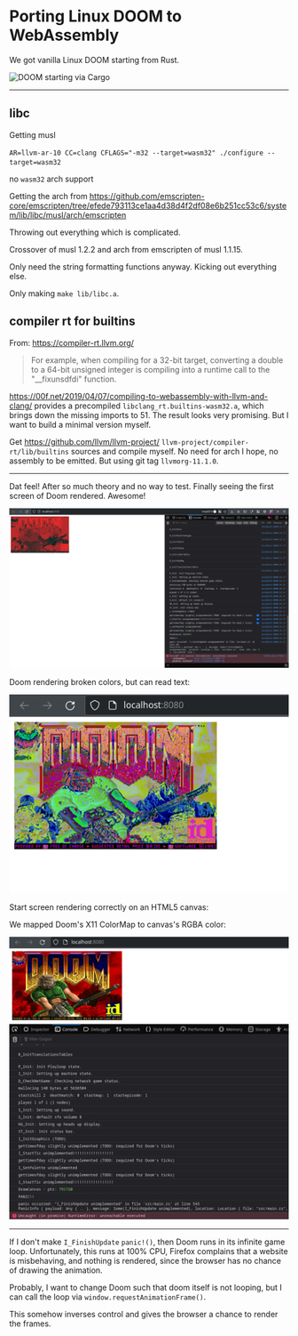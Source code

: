 # Porting Linux DOOM to WebAssembly

We got vanilla Linux DOOM starting from Rust.

![DOOM starting via Cargo](imgs/doom_booting_x11_rust.png)

---

## libc

Getting musl

`AR=llvm-ar-10 CC=clang CFLAGS="-m32 --target=wasm32" ./configure --target=wasm32`

no `wasm32` arch support

Getting the arch from https://github.com/emscripten-core/emscripten/tree/efede793113ce1aa4d38d4f2df08e6b251cc53c6/system/lib/libc/musl/arch/emscripten

Throwing out everything which is complicated.

Crossover of musl 1.2.2 and arch from emscripten of musl 1.1.15.

Only need the string formatting functions anyway. Kicking out everything else.

Only making `make lib/libc.a`.

## compiler rt for builtins

From: https://compiler-rt.llvm.org/
> For example, when compiling for a 32-bit target, converting a double to a
> 64-bit unsigned integer is compiling into a runtime call to the "__fixunsdfdi"
> function.

https://00f.net/2019/04/07/compiling-to-webassembly-with-llvm-and-clang/
provides a precompiled `libclang_rt.builtins-wasm32.a`, which brings down the
missing imports to 51. The result looks very promising. But I want to build a
minimal version myself.

Get https://github.com/llvm/llvm-project/
`llvm-project/compiler-rt/lib/builtins` sources and compile myself. No need for
arch I hope, no assembly to be emitted. But using git tag `llvmorg-11.1.0`.

---

Dat feel! After so much theory and no way to test. Finally seeing the first
screen of Doom rendered. Awesome!

![Doom rendering the first screen to an HTML5 canvas](./docs/images/doom_first_screen_renders_to_canvas.png)

Doom rendering broken colors, but can read text:

![Doom rendering broken colors, but can read text](./docs/images/doom_screen_broken_colors_but_can_read_text.png)

Start screen rendering correctly on an HTML5 canvas:

We mapped Doom's X11 ColorMap to canvas's RGBA color:

![Doom's title screen](./docs/images/doom_titlescreen_html5.png)

---

If I don't make `I_FinishUpdate` `panic!()`, then Doom runs in its infinite game
loop. Unfortunately, this runs at 100% CPU, Firefox complains that a website is
misbehaving, and nothing is rendered, since the browser has no chance of drawing
the animation.

Probably, I want to change Doom such that doom itself is not looping, but I can
call the loop via `window.requestAnimationFrame()`.

This somehow inverses control and gives the browser a chance to render the
frames.